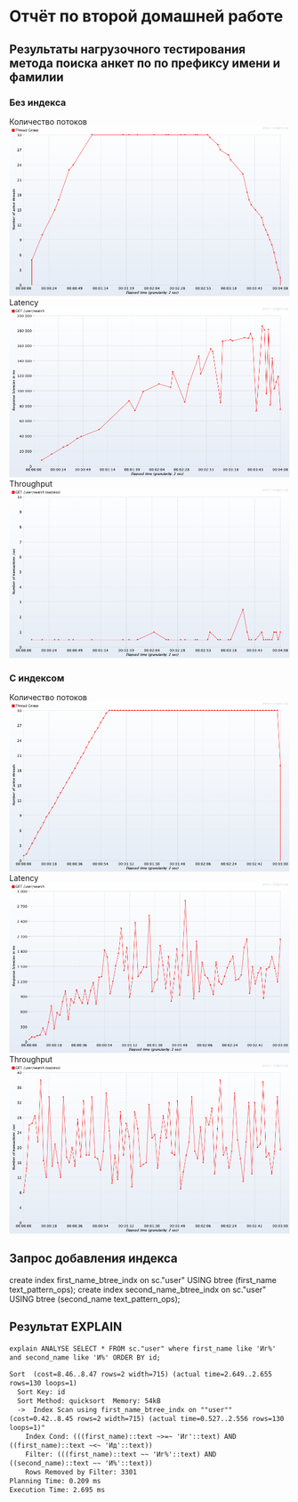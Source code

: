 # Отчёт по второй домашней работе
## Результаты нагрузочного тестирования метода поиска анкет по по префиксу имени и фамилии

### Без индекса
Количество потоков
![active_threads](./Response_search_active_threads_over_time_without_index.png)
Latency
![latencies](./Response_search_latencies_without_index.png)
Throughput
![transactions_per_second](./Response_search_transactions_per_second_without_index.png)

### С индексом
Количество потоков
![active_threads](./Response_search_active_threads_over_time_with_index.png)
Latency
![latencies](./Response_search_latencies_with_index.png)
Throughput
![transactions_per_second](./Response_search_transactions_per_second_with_index.png)

## Запрос добавления индекса
create index first_name_btree_indx on sc."user" USING btree (first_name text_pattern_ops);
create index second_name_btree_indx on sc."user" USING btree (second_name text_pattern_ops);

## Результат EXPLAIN
```
explain ANALYSE SELECT * FROM sc."user" where first_name like 'Иг%' and second_name like 'И%' ORDER BY id;
```
```
Sort  (cost=8.46..8.47 rows=2 width=715) (actual time=2.649..2.655 rows=130 loops=1)
  Sort Key: id
  Sort Method: quicksort  Memory: 54kB
  ->  Index Scan using first_name_btree_indx on ""user""  (cost=0.42..8.45 rows=2 width=715) (actual time=0.527..2.556 rows=130 loops=1)"
    Index Cond: (((first_name)::text ~>=~ 'Иг'::text) AND ((first_name)::text ~<~ 'Ид'::text))
    Filter: (((first_name)::text ~~ 'Иг%'::text) AND ((second_name)::text ~~ 'И%'::text))
    Rows Removed by Filter: 3301
Planning Time: 0.209 ms
Execution Time: 2.695 ms
```
